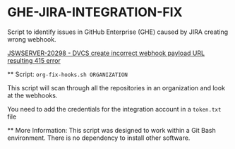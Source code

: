 # GHE-JIRA-INTEGRATION-FIX
Script to identify issues in GitHub Enterprise (GHE) caused by JIRA creating wrong webhook.

[JSWSERVER-20298 - DVCS create incorrect webhook payload URL resulting 415 error](https://jira.atlassian.com/browse/JSWSERVER-20298)

** Script:
```org-fix-hooks.sh ORGANIZATION```

This script will scan through all the repositories in an organization and look at the webhooks.

You need to add the credentials for the integration account in a ```token.txt``` file

** More Information:
This script was designed to work within a Git Bash environment. There is no dependency to install other software.
